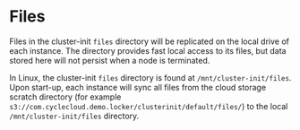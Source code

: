 # Files

Files in the cluster-init `files` directory will be replicated on the
local drive of each instance. The directory provides fast local access
to its files, but data stored here will not persist when a node is
terminated.

In Linux, the cluster-init `files` directory is found at
`/mnt/cluster-init/files`. Upon start-up, each instance will sync all
files from the cloud storage scratch directory (for example
`s3://com.cyclecloud.demo.locker/clusterinit/default/files/`) to the
local `/mnt/cluster-init/files` directory.

